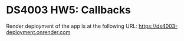 # DS4003 HW5: Callbacks

Render deployment of the app is at the following URL:
https://ds4003-deployment.onrender.com
